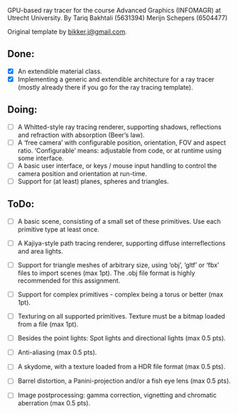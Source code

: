 GPU-based ray tracer for the course Advanced Graphics (INFOMAGR) at Utrecht University.
By
Tariq Bakhtali (5631394)
Merijn Schepers (6504477)

Original template by bikker.j@gmail.com.

## Done:
- [x] An extendible material class.
- [x] Implementing a generic and extendible architecture for a ray tracer (mostly already there if
you go for the ray tracing template).

## Doing:
- [ ] A Whitted-style ray tracing renderer, supporting shadows, reflections and refraction with
absorption (Beer’s law).
- [ ] A ‘free camera’ with configurable position, orientation, FOV and aspect ratio. ‘Configurable’
means: adjustable from code, or at runtime using some interface.
- [ ] A basic user interface, or keys / mouse input handling to control the camera position and
orientation at run-time.
- [ ] Support for (at least) planes, spheres and triangles.

## ToDo:
- [ ] A basic scene, consisting of a small set of these primitives. Use each primitive type at least
once.
- [ ] A Kajiya-style path tracing renderer, supporting diffuse interreflections and area lights.

- [ ] Support for triangle meshes of arbitrary size, using ‘obj’, ‘gltf’ or ‘fbx’ files to import scenes
(max 1pt). The .obj file format is highly recommended for this assignment.
- [ ] Support for complex primitives - complex being a torus or better (max 1pt).
- [ ] Texturing on all supported primitives. Texture must be a bitmap loaded from a file (max 1pt).
- [ ] Besides the point lights: Spot lights and directional lights (max 0.5 pts).
- [ ] Anti-aliasing (max 0.5 pts).
- [ ] A skydome, with a texture loaded from a HDR file format (max 0.5 pts).
- [ ] Barrel distortion, a Panini-projection and/or a fish eye lens (max 0.5 pts).
- [ ] Image postprocessing: gamma correction, vignetting and chromatic aberration (max 0.5 pts).
